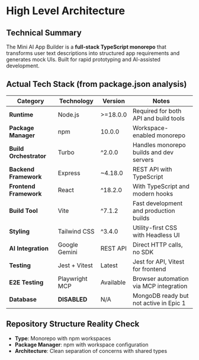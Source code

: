 # High Level Architecture

## Technical Summary

The Mini AI App Builder is a **full-stack TypeScript monorepo** that transforms user text descriptions into structured app requirements and generates mock UIs. Built for rapid prototyping and AI-assisted development.

## Actual Tech Stack (from package.json analysis)

| Category               | Technology     | Version   | Notes                                   |
| ---------------------- | -------------- | --------- | --------------------------------------- |
| **Runtime**            | Node.js        | >=18.0.0  | Required for both API and build tools   |
| **Package Manager**    | npm            | 10.0.0    | Workspace-enabled monorepo              |
| **Build Orchestrator** | Turbo          | ^2.0.0    | Handles monorepo builds and dev servers |
| **Backend Framework**  | Express        | ~4.18.0   | REST API with TypeScript                |
| **Frontend Framework** | React          | ^18.2.0   | With TypeScript and modern hooks        |
| **Build Tool**         | Vite           | ^7.1.2    | Fast development and production builds  |
| **Styling**            | Tailwind CSS   | ^3.4.0    | Utility-first CSS with Headless UI      |
| **AI Integration**     | Google Gemini  | REST API  | Direct HTTP calls, no SDK               |
| **Testing**            | Jest + Vitest  | Latest    | Jest for API, Vitest for frontend       |
| **E2E Testing**        | Playwright MCP | Available | Browser automation via MCP integration  |
| **Database**           | **DISABLED**   | N/A       | MongoDB ready but not active in Epic 1  |

## Repository Structure Reality Check

- **Type**: Monorepo with npm workspaces
- **Package Manager**: npm with workspace configuration
- **Architecture**: Clean separation of concerns with shared types
